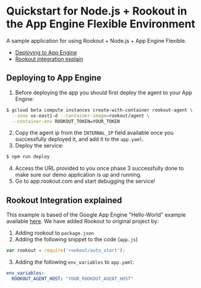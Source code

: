 # Quickstart for Node.js + Rookout in the App Engine Flexible Environment

A sample application for using Rookout + Node.js + App Engine Flexible.

* [Deploying to App Engine](#deploying-to-app-engine)
* [Rookout integration explain](#Rookout-integration-explain)

## Deploying to App Engine

1. Before deploying the app you should first deploy the agent to your App Engine:
```bash
$ gcloud beta compute instances create-with-container rookout-agent \
  --zone us-east1-d --container-image=rookout/agent \
  --container-env ROOKOUT_TOKEN=YOUR_TOKEN
```
2. Copy the agent ip from the `INTERNAL_IP` field available once you successfully deployed it, and add it to the `app.yaml`.
3. Deploy the service: 
```bash
$ npm run deploy
```
4. Access the URL provided to you once phase 3 successfully done to make sure our demo application is up and running.
5. Go to app.rookout.com and start debugging the service!

## Rookout Integration explained

This example is based of the Google App Engine "Hello-World" example available [here].
We have added Rookout to original project by:
1. Adding rookout to `package.json`
2. Adding the following snippet to the code (`app.js`)
```javascript
var rookout = require('rookout/auto_start');
```
3. Adding the following `env_variables` to `app.yaml`:
``` YAML
env_variables:
  ROOKOUT_AGENT_HOST: "YOUR_ROOKOUT_AGENT_HOST"
```

[Node + Rookout]: https://docs.rookout.com/docs/installation-node.html
[here]: https://github.com/GoogleCloudPlatform/nodejs-docs-samples/tree/master/appengine/hello-world
